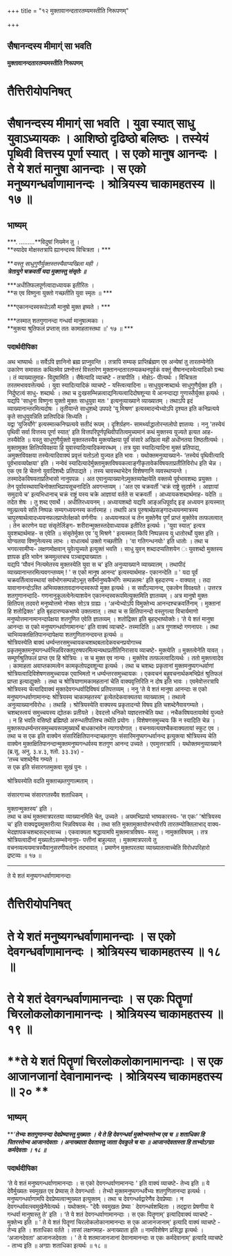 +++
title = "१२ मुक्तावानन्दतारतम्यमस्तीति निरूपणम्"

+++


## सैषानन्दस्य मीमाग्ं सा भवति

**मुक्तावानन्दतारतम्यमस्तीति निरूपणम्**

# **तैत्तिरीयोपनिषत्**

# **सैषानन्दस्य मीमाग्ं सा भवति । युवा स्यात् साधु युवाऽध्यायकः । आशिष्ठो दृढिष्ठो बलिष्ठः । तस्येयं पृथिवी वित्तस्य पूर्णा स्यात् । स एको मानुष आनन्दः । ते ये शतं मानुषा आनन्दाः । स एको मनुष्यगन्धर्वाणामानन्दः । श्रोत्रियस्य चाकामहतस्य ॥ १७ ॥**

## **भाष्यम्**

***. ………**विदुषां नियमेन तु ।  
**स्यादेव मोक्षस्तत्रापि ह्यानन्दस्य विचित्रता । ***

***यस्तु साधुगुणैर्युक्तस्तस्यैवाप्यखिला मही ।  
**त्रेतायुगे चक्रवर्ती यदा मुक्तस्तु संसृतेः ॥***

***अधीतिफलपूर्णत्वादाध्यायक इतीरितः ।  
**स एव विष्णुना युक्तो गच्छतीति युवा स्मृतः ॥ ***

***एकानन्दस्वरूपोऽसौ मानुषो मुक्त इष्यते । ***

***तस्मात् शतगुणानन्दा गन्धर्वा मानुषात्मकाः ।  
**मुक्त्या श्रुतिफलं प्रप्तास् ततः कामाहतास्तथा ॥' १७ ॥ ***

### **पदार्थदीपिका**

अथ भाष्यार्थः ॥ सर्वेऽपि ज्ञानिनो ब्रह्म प्राप्नुवन्ति । तत्रापि सम्यक् प्राप्तिर्ब्रह्मण एव अन्येषां तु तारतम्येनेति उकारेण समासतः कथितमेव प्रश्नोत्तरं विस्तारेण मुक्तानन्दतारतम्यकथनपूर्वकं वक्तुं सैषानन्दस्येत्यादिको ग्रन्थः । तं व्याख्यातुमाह- विदुषामिति । सैषेत्यादि व्याचष्टे - तत्रापीति । मोक्षेऽ- पीत्यर्थः । विचित्रता तरतमभाववत्तेत्यर्थः । युवा स्यादित्यादिकं व्याचष्टे - यस्त्वित्यादिना ॥ साधुयुवन्शब्दार्थः साधुगुणैर्युक्त इति । निर्दुष्टत्वं साधु- शब्दार्थः । तथा च दुःखसम्भिन्नत्वाद्यनित्यत्वादिदोषशून्या ये आनन्दाद्या गुणास्तैर्युक्त इत्यर्थः । यद्यपि 'साधुना विष्णुना युक्तो मुक्तः साधुयुवा मतः ' इत्यनुव्याख्याने व्याख्यातम् । तथाऽपि इदं व्याख्यानान्तरमित्यदोषः । तृतीयान्ते साधुशब्दे उपपदे 'यू मिश्रण' इत्यस्मादन्येभ्योऽपि दृश्यत इति कनिप्रत्यये कृते साधुयुवन्निति प्रातिपदिकं सिध्यति ।  
यद्वा ‘युजिर्योगे’ इत्यस्मात्कनिप्प्रत्यये सतीदं रूपम् । दृशिर्ग्रहण- सामर्थ्याद्धातोरन्तलोपो ज्ञातव्यः । ननु 'तस्येयं पृथिवी सर्वा वित्तस्य पूर्णा स्यात्' इति वित्तपरिपूर्णपृथिवीपतित्वमुच्यमानं कथं मुक्तस्य युज्यते इत्यत आह- तस्यैवेति ॥ यस्तु साधुगुणैर्युक्तो मुक्तस्तस्यैव मुक्त्यपेक्षया पूर्वं संसारे अखिला मही अधीनतया तिष्ठतीत्यर्थः । मुक्तामुक्त क्षितिपविवक्षया हि युवास्यादित्यादिकमारब्धम् । तत्र युवा स्यादित्यादिना मुक्तं प्रतिपाद्य, अमुक्तविवक्षया तस्येत्यादिवाक्यं प्रवृत्तं यतोऽतो युज्यत इति भावः । यथोक्तमनुव्याख्याने- ‘तस्येयं पृथिवीत्यादि पूर्वभावव्यपेक्षया' इति । नन्वेवं स्यादित्यादेर्मुक्तामुक्तविषयकत्वाङ्गीकृतावेकविषयताप्रतीतिविरोध इति चेन्न । एक एव हि चेतनो युवादिशब्दैः प्रतिपाद्यते । तस्य चावस्थाभेदेन विशेषणानि व्यवस्थाप्यन्ते । तस्मादेकविषयताप्रतिभासो नानुपपन्नः । अत एवानुव्याख्यानेऽमुक्तव्यपेक्षयेति वक्तव्ये पूर्वभावशब्दः प्रयुक्तः । तेन पूर्वावस्थावाचिनोक्ताभिप्रायसूचनादिति अवगन्तव्यम् । 'अत एव चक्रवर्ती 'चक्रं राष्ट्रे सुदर्शने । आज्ञायां समुदाये च' इत्यभिधानाच् चक्रं राष्ट्रं यस्य चक्रे आज्ञायां वर्तते स चक्रवर्ती । आध्यायकशब्दार्थमाह- यदेति ॥ तदेत शेषः । तु शब्द एवार्थे । अधीतिरध्ययनम् । अध्यायशब्दो यद्यपि आङ्अधिपूर्वाद् इङ् अध्ययन इत्यस्मात् ण्वुल्प्रत्यये सति निष्पन्नः सम्यगध्ययनस्य कर्तारमाह । तथापि अत्र पुरुषार्थप्रसङ्गादध्ययनमात्रस्य चापुरुषार्थत्वादध्ययनफलप्राप्तेर्लक्षको वर्णनीयः । अध्ययनफलं च तेन मुक्तेनैव पूर्णं प्राप्तं मुक्तेरेव तत्फलत्वात् । तेन कारणेन यदा संसृतेर्लिङ्ग- शरीरान्मुक्तस्तदेवाध्यायक इतीरित इत्यर्थः । 'युवा स्यात्' इत्यत्र युवशब्दार्थमाह- स एवेति ॥ संसृतेर्मुक्त एव 'यु मिश्रणे ' इत्यस्मात् किपि निष्पन्नस्य यु धातोरर्थो युक्त इति । योग्यतया विष्णुनेत्यस्य लाभः । वाधात्वर्थ उक्तो गच्छतीति । 'वा गतिगन्धनयोः' इति धातोः । तथा च भगवत्सामीप्य- लक्षणमोक्षवान् युवेत्युच्यते इत्युक्तं भवति । साधु युवन् शब्दादप्यतिशयेन ः युवशब्दो मुक्तस्य ज्ञापक इति भावेन क्रममुल्लचच पञ्चाद्व्याख्यातः ।  
यद्यपि ‘यौवनं नित्यमेतस्य मुक्तस्येति युवा स च' इति अनुव्याख्याने व्याख्यातम् । तथापीदं व्याख्यानान्तरमित्यवगन्तव्यम् ! ' स एको मानुष आनन्द' इत्यस्यार्थमाह- एकानन्देति ॥ ' यदा पूर्वं चक्रवर्तित्वावस्थायां सर्वभोगसम्पन्नोऽभूत् सर्वैर्मानुष्यकैभंगिः सम्पन्नतमः' इति बृहदारण्य - वाक्यात् । तदा यावानानन्दोऽस्ति अभिव्यक्ततावदानन्दस्वरूपो मुक्त इत्यर्थः । स सर्वोऽप्यानन्द, एकत्वेन विवक्ष्यते । उत्तरत्र शतगुणानन्दादि- गणनानुकूलत्वेनेत्याशयेन एकानन्दस्वरूपमित्युक्तमिति ज्ञातव्यम् । अत्र मानुषो मुक्तः क्षितिपस् तदवरो मनुष्योत्तमो नोक्तः सोऽत्र ग्राह्यः । ‘अन्येभ्योऽपि विमुक्तेभ्य आनन्दश्चक्रवर्तिनाम् । मुक्तानां हि शतोद्रिक्तः' इति बृहदारण्यकभाष्ये उक्तत्वात् । तथा च स क्षितिपानन्दो वस्तुगत्या विचार्यमाणो मनुष्योत्तमानामानन्दापेक्षया शतगुणित एवेति ज्ञातव्यम् । शतोद्रिक्त इति बृहद्भाष्योक्तेः। ‘ते ये शतं मानुषा आनन्दाः स एको मनुष्यगन्धर्वाणामानन्दः’ इति वाक्यं व्याचष्टे- तस्मादिति ॥ अत्र गुणशब्दो गणनापरः । तथा चाभिव्यक्तक्षितिपानन्दापेक्षया शतगुणितानन्दवन्त इत्यर्थः ॥  
श्रोत्रियस्येति बाक्यं धर्म्यन्तरसमुच्चायकचशब्दबलादेकवचनप्रयोगाच्च  
प्रकृतमुक्तमनुष्यगन्धर्वभिन्नविरक्तपुरुषपरमित्यन्यथाप्रतीतिनिरासाय व्याचष्टे- मुक्त्येति ॥ मुक्तत्वेनेति यावत् । सम्पूर्णश्रुतिफलं प्राप्त एव हि श्रोत्रियः । स च मुक्त एव नान्यः । मुक्तेरेव तत्फलत्वादित्यर्थः । ततो मुक्तत्वादेव । कामाहता अवाप्तकामत्वेन कामकृतोपद्रवशून्या इत्यर्थः । तथा च चशब्दः प्रकृतानां मुक्तमनुष्यगन्धर्वाणां श्रोत्रियत्वादिविशेषणसमुच्चायक एवाभिमतो न धर्म्यन्तरसमुच्चायकः । एकवचनं बहुवचनार्थकमभिप्रेतं श्रुतिफलं प्राप्ता इत्याद्युक्तेः । तथा च श्रोत्रियाणामकामहतानां चेति वाक्यवृत्तिरिति न दोष इति भावः । एवमेवोत्तरत्रापि श्रोत्रियस्य चेत्यादिवाक्यं मुक्तदेवगन्धर्वादिविषयं प्रतिपत्तव्यम् । ननु 'ते ये शतं मानुषा आनन्दाः स एको मनुष्यगन्धर्वाणामानन्दः श्रोत्रियस्य चाकामहतस्य' इत्येतदेकवाक्यतया व्याख्यातम् । तथात्वे अनुव्याख्यानविरोधः । तथाहि । श्रोत्रियस्येति वाक्यस्य प्रकृतादन्यो विषय इति चशब्देनैवावगम्यते । चशब्दस्त्वयं समुच्चयस्य द्योतकः प्रतीयते । देवदत्तो धनिको यज्ञदत्तश्चेति यथा । नचैकविषयतायामेवं युज्यते । न हि भवति वसिष्ठो ब्रह्मिष्ठो अरुन्धतीपतिश्च तथेति प्रयोगः । विशेषणसमुच्चयः किं न स्यादिति चेन्न । मुक्तरूपधर्म्यन्तरसमुच्चयरूपमुख्यार्थे बाधकाभावेन त्यागायोगात् । वचनव्यत्ययश्चैकवाक्यतायां स्फुट एव । तथा च स एक इति वाक्येन संसारिक्षितिपानन्दाच्छतगुणः संसारिमनुष्यगन्धर्वानन्द इत्युक्त्या श्रोत्रियस्य चेति वाक्येन मुक्तक्षितिपानन्दान्मुक्तमनुष्यगन्धर्वस्य शतगुण आनन्द उच्यते । एवमुत्तरत्रापि । यथोक्तमनुव्याख्याने (ब्र.सू. अनु. ३.४.३, श्लो. ३३.३४) -  
‘तच्च चशब्देनैव गम्यते ।  
स एक इति संसारगतमुक्त्वा सुखं पुनः ।

श्रोत्रियस्येति वदति मुक्ताच्छतगुणात्मताम् ।

संसारगाच्च संसारगतस्यैव शताधिकम् ।

मुक्तान्मुक्तस्य' इति ।  
तथा च कथं मुक्तमात्रपरतया व्याख्यानमिति चेत्, उच्यते । अयमभिप्रायो भाष्यकारस्य- ‘स एकः’ 'श्रोत्रियस्य च' इति वाक्यद्वयमुक्तरीत्या भिन्नविषयक मेव । तथा सति मुक्तामुक्तयोरुभयोरपि तारतम्योक्तिलाभाद् वाक्य-भेदज्ञापकचशब्दसद्भावाच्च । एकवाक्यता श्रद्धायामपि मुक्तमात्रविषय- मस्तु । नामुक्तविषयम् । तत्र श्रोत्रियत्वादीनां मुख्यतोऽसम्भवेनानुप- पत्तीनां बाहुल्यात् । मुक्तमात्रपरत्वे तु वचनव्यत्ययमात्रस्यैवानुसरणीयत्वेन तदभावात् । प्रमाणेन मुक्तपरतया व्याख्यातत्वाच्चेति विरोधपरिहारो द्रष्टव्यः ॥ १७ ॥

------------------------------------------------------------------------

ते ये शतं मनुष्यगन्धर्वाणामानन्दाः

# **तैत्तिरीयोपनिषत्**

# **ते ये शतं मनुष्यगन्धर्वाणामानन्दाः । स एको देवगन्धर्वाणामानन्दः । श्रोत्रियस्य चाकामहतस्य ॥ १८ ॥**

# **ते ये शतं देवगन्धर्वाणामानन्दाः । स एकः पितॄणां चिरलोकलोकानामानन्दः । श्रोत्रियस्य चाकामहतस्य ॥ १९ ॥**

# **ते ये शतं पितॄणां चिरलोकलोकानामानन्दाः । स एक आजानजानां देवानामानन्दः । श्रोत्रियस्य चाकामहतस्य ॥ २० **

## **भाष्यम्**

***‘**तेभ्यः शतगुणानन्दा देवप्रेष्यास्तु मुख्यतः । ये ते हि देवगन्धर्वा मुक्तेभ्यस्तेभ्य एव च ॥ शताधिका हि पितरस्तेभ्य आजानदेवताः । अनाख्याता देवतास्तु जाता देवकुले च याः ॥ आजानदेवतास्ता हि ताभ्योऽग्ग्राः कर्मदेवताः । १८ ॥***

### **पदार्थदीपिका**

‘ते ये शतं मनुष्यगन्धर्वाणामानन्दाः । स एको देवगन्धर्वाणामानन्दः ' इति वाक्यं व्याचष्टे- तेभ्य इति ॥ ये देवैर्मुख्यतः स्वमुखत एव प्रेष्यास् ते देवगन्धर्वाः । तेभ्यो मुक्तमनुष्यगन्धर्वेभ्यः शतगुणितानन्दा इत्यर्थः । मनुष्यगन्धर्वाणामपि देवप्रेष्यत्वान्मुख्यत इत्युक्तम् । तथा च देवगन्धर्वद्वारेणैव देवप्रेष्याः । न देवगन्धर्ववत्स्वमुखेनैवेत्यर्थः । यथोक्तम्- "देवैः स्वमुखतः प्रेष्या \` देवगन्धर्वशब्दिताः । तद्द्वारा प्रेषणीया ये गन्धर्वा मानुषास्तु ते' इति । ‘ते ये शतं देवगन्धर्वाणामानन्दाः । स एकः पितॄणाम्' इत्यादिवाक्यं व्याचष्टे - मुक्तेभ्य इति ॥ ' ते ये शतं पितॄणां चिरलोकलोकानामानन्दाः स एक आजानजानाम्' इत्यादि वाक्यं व्याचष्टे - तेभ्य इति । शताधिका वर्तते । तासां लक्षणमाह- अनाख्याता इति ॥ नामविशेषेण प्रसिद्धा इत्यर्थः । ‘अजानदेवता' आजानजदेवताः । ' ते ये शतमाजानजानां देवानामानन्दाः स एकः कर्मदेवानाम्' इत्यादि व्याचष्टे - ताभ्य इति ॥ अग्ग्राः शताधिका इत्यर्थः ॥ १८ ॥

